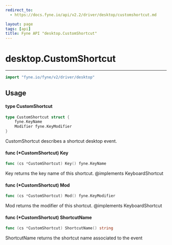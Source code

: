 ```yaml
---
redirect_to:
  - https://docs.fyne.io/api/v2.2/driver/desktop/customshortcut.md

layout: page
tags: [api]
title: Fyne API "desktop.CustomShortcut"
---
```



# desktop.CustomShortcut
---
```go
import "fyne.io/fyne/v2/driver/desktop"
```

## Usage

#### type CustomShortcut

```go
type CustomShortcut struct {
	fyne.KeyName
	Modifier fyne.KeyModifier
}
```

CustomShortcut describes a shortcut desktop event.

#### func (*CustomShortcut) Key

```go
func (cs *CustomShortcut) Key() fyne.KeyName
```
Key returns the key name of this shortcut. @implements KeyboardShortcut

#### func (*CustomShortcut) Mod

```go
func (cs *CustomShortcut) Mod() fyne.KeyModifier
```
Mod returns the modifier of this shortcut. @implements KeyboardShortcut

#### func (*CustomShortcut) ShortcutName

```go
func (cs *CustomShortcut) ShortcutName() string
```
ShortcutName returns the shortcut name associated to the event
